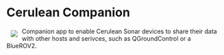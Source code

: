 # Cerulean Companion

<a href="https://bluerobotics.com">
<img src="https://avatars2.githubusercontent.com/u/7120633?v=3&s=200" align="left" hspace="10" vspace="6">
</a>


Companion app to enable Cerulean Sonar devices to share their data with other hosts and serivces, such as QGroundControl or a BlueROV2. 
